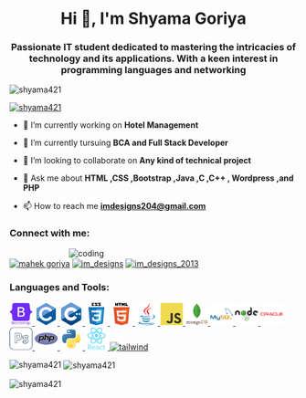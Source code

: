 <h1 align="center">Hi 👋, I'm Shyama Goriya</h1>
<h3 align="center">Passionate IT student dedicated to mastering the intricacies of technology and its applications. With a keen interest in programming languages and networking</h3>

<p align="left"> <img src="https://komarev.com/ghpvc/?username=shyama421&label=Profile%20views&color=0e75b6&style=flat" alt="shyama421" /> </p>

<p align="left"> <a href="https://github.com/ryo-ma/github-profile-trophy"><img src="https://github-profile-trophy.vercel.app/?username=shyama421" alt="shyama421" /></a> </p>

- 🔭 I’m currently working on **Hotel Management**

- 🌱 I’m currently tursuing **BCA and Full Stack Developer**

- 👯 I’m looking to collaborate on **Any kind of technical project**

- 💬 Ask me about **HTML ,CSS ,Bootstrap ,Java ,C ,C++ , Wordpress ,and PHP**

- 📫 How to reach me **imdesigns204@gmail.com**

<h3 align="left">Connect with me:</h3>
<img align="right" alt="coding" width="400" src="https://www.google.com/imgres?q=animated%20coding%20gif%20girl&imgurl=https%3A%2F%2Fcdnl.iconscout.com%2Flottie%2Fpremium%2Fthumb%2Ffemale-web-developer-8679620-7016684.gif&imgrefurl=https%3A%2F%2Ficonscout.com%2Flottie-animations%2Ffemale-web-developer&docid=ZjWDDJ36-bSAdM&tbnid=Ecx-go8fHC_9fM&vet=12ahUKEwjY0MmGlNiHAxWT4zgGHcvNCXUQM3oECFIQAA..i&w=548&h=394&hcb=2&ved=2ahUKEwjY0MmGlNiHAxWT4zgGHcvNCXUQM3oECFIQAA">
<p align="left">
<a href="https://linkedin.com/in/mahek goriya" target="blank"><img align="center" src="https://raw.githubusercontent.com/rahuldkjain/github-profile-readme-generator/master/src/images/icons/Social/linked-in-alt.svg" alt="mahek goriya" height="30" width="40" /></a>
<a href="https://fb.com/im_designs" target="blank"><img align="center" src="https://raw.githubusercontent.com/rahuldkjain/github-profile-readme-generator/master/src/images/icons/Social/facebook.svg" alt="im_designs" height="30" width="40" /></a>
<a href="https://instagram.com/im_designs_2013" target="blank"><img align="center" src="https://raw.githubusercontent.com/rahuldkjain/github-profile-readme-generator/master/src/images/icons/Social/instagram.svg" alt="im_designs_2013" height="30" width="40" /></a>
</p>

<h3 align="left">Languages and Tools:</h3>
<p align="left"> <a href="https://getbootstrap.com" target="_blank" rel="noreferrer"> <img src="https://raw.githubusercontent.com/devicons/devicon/master/icons/bootstrap/bootstrap-plain-wordmark.svg" alt="bootstrap" width="40" height="40"/> </a> <a href="https://www.cprogramming.com/" target="_blank" rel="noreferrer"> <img src="https://raw.githubusercontent.com/devicons/devicon/master/icons/c/c-original.svg" alt="c" width="40" height="40"/> </a> <a href="https://www.w3schools.com/cpp/" target="_blank" rel="noreferrer"> <img src="https://raw.githubusercontent.com/devicons/devicon/master/icons/cplusplus/cplusplus-original.svg" alt="cplusplus" width="40" height="40"/> </a> <a href="https://www.w3schools.com/css/" target="_blank" rel="noreferrer"> <img src="https://raw.githubusercontent.com/devicons/devicon/master/icons/css3/css3-original-wordmark.svg" alt="css3" width="40" height="40"/> </a> <a href="https://www.w3.org/html/" target="_blank" rel="noreferrer"> <img src="https://raw.githubusercontent.com/devicons/devicon/master/icons/html5/html5-original-wordmark.svg" alt="html5" width="40" height="40"/> </a> <a href="https://www.java.com" target="_blank" rel="noreferrer"> <img src="https://raw.githubusercontent.com/devicons/devicon/master/icons/java/java-original.svg" alt="java" width="40" height="40"/> </a> <a href="https://developer.mozilla.org/en-US/docs/Web/JavaScript" target="_blank" rel="noreferrer"> <img src="https://raw.githubusercontent.com/devicons/devicon/master/icons/javascript/javascript-original.svg" alt="javascript" width="40" height="40"/> </a> <a href="https://www.mongodb.com/" target="_blank" rel="noreferrer"> <img src="https://raw.githubusercontent.com/devicons/devicon/master/icons/mongodb/mongodb-original-wordmark.svg" alt="mongodb" width="40" height="40"/> </a> <a href="https://www.mysql.com/" target="_blank" rel="noreferrer"> <img src="https://raw.githubusercontent.com/devicons/devicon/master/icons/mysql/mysql-original-wordmark.svg" alt="mysql" width="40" height="40"/> </a> <a href="https://nodejs.org" target="_blank" rel="noreferrer"> <img src="https://raw.githubusercontent.com/devicons/devicon/master/icons/nodejs/nodejs-original-wordmark.svg" alt="nodejs" width="40" height="40"/> </a> <a href="https://www.oracle.com/" target="_blank" rel="noreferrer"> <img src="https://raw.githubusercontent.com/devicons/devicon/master/icons/oracle/oracle-original.svg" alt="oracle" width="40" height="40"/> </a> <a href="https://www.photoshop.com/en" target="_blank" rel="noreferrer"> <img src="https://raw.githubusercontent.com/devicons/devicon/master/icons/photoshop/photoshop-line.svg" alt="photoshop" width="40" height="40"/> </a> <a href="https://www.php.net" target="_blank" rel="noreferrer"> <img src="https://raw.githubusercontent.com/devicons/devicon/master/icons/php/php-original.svg" alt="php" width="40" height="40"/> </a> <a href="https://www.python.org" target="_blank" rel="noreferrer"> <img src="https://raw.githubusercontent.com/devicons/devicon/master/icons/python/python-original.svg" alt="python" width="40" height="40"/> </a> <a href="https://reactjs.org/" target="_blank" rel="noreferrer"> <img src="https://raw.githubusercontent.com/devicons/devicon/master/icons/react/react-original-wordmark.svg" alt="react" width="40" height="40"/> </a> <a href="https://tailwindcss.com/" target="_blank" rel="noreferrer"> <img src="https://www.vectorlogo.zone/logos/tailwindcss/tailwindcss-icon.svg" alt="tailwind" width="40" height="40"/> </a> </p>

<p><img align="left" src="https://github-readme-stats.vercel.app/api/top-langs?username=shyama421&show_icons=true&locale=en&layout=compact" alt="shyama421" /></p>

<p>&nbsp;<img align="center" src="https://github-readme-stats.vercel.app/api?username=shyama421&show_icons=true&locale=en" alt="shyama421" /></p>

<p><img align="center" src="https://github-readme-streak-stats.herokuapp.com/?user=shyama421&" alt="shyama421" /></p>
